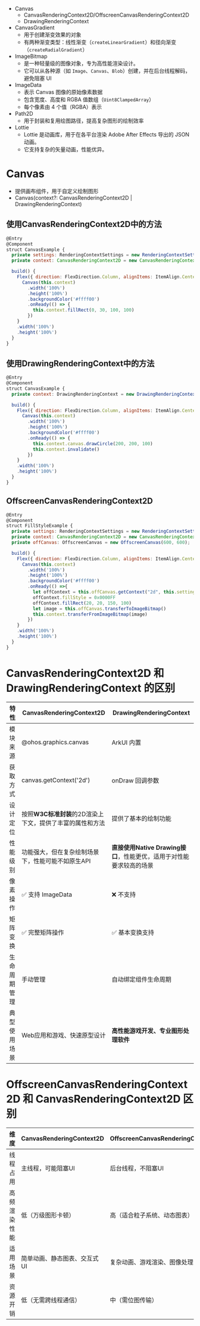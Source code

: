 - Canvas
	- CanvasRenderingContext2D/OffscreenCanvasRenderingContext2D
	- DrawingRenderingContext
- CanvasGradient
	- 用于创建渐变效果的对象
	- 有两种渐变类型：线性渐变（`createLinearGradient`）和径向渐变（`createRadialGradient`）
- ImageBitmap
	- 是一种轻量级的图像对象，专为高性能渲染设计。
	- 它可以从各种源（如 `Image`、`Canvas`、`Blob`）创建，并在后台线程解码，避免阻塞 UI
- ImageData
	- 表示 Canvas 图像的原始像素数据
	- 包含宽度、高度和 RGBA 值数组（`Uint8ClampedArray`）
	- 每个像素由 4 个值（RGBA）表示
- Path2D
	- 用于封装和复用绘图路径，提高复杂图形的绘制效率
- Lottie
	- Lottie 是动画库，用于在各平台渲染 Adobe After Effects 导出的 JSON 动画。
	- 它支持复杂的矢量动画，性能优异。

# Canvas
- 提供画布组件，用于自定义绘制图形
- Canvas(context?: CanvasRenderingContext2D | DrawingRenderingContext)

## 使用CanvasRenderingContext2D中的方法
```javascript
@Entry
@Component
struct CanvasExample {
  private settings: RenderingContextSettings = new RenderingContextSettings(true);
  private context: CanvasRenderingContext2D = new CanvasRenderingContext2D(this.settings);

  build() {
    Flex({ direction: FlexDirection.Column, alignItems: ItemAlign.Center, justifyContent: FlexAlign.Center }) {
      Canvas(this.context)
        .width('100%')
        .height('100%')
        .backgroundColor('#ffff00')
        .onReady(() => {
          this.context.fillRect(0, 30, 100, 100)
        })
    }
    .width('100%')
    .height('100%')
  }
}
```

## 使用DrawingRenderingContext中的方法
```javascript
@Entry
@Component
struct CanvasExample {
  private context: DrawingRenderingContext = new DrawingRenderingContext();

  build() {
    Flex({ direction: FlexDirection.Column, alignItems: ItemAlign.Center, justifyContent: FlexAlign.Center }) {
      Canvas(this.context)
        .width('100%')
        .height('100%')
        .backgroundColor('#ffff00')
        .onReady(() => {
          this.context.canvas.drawCircle(200, 200, 100)
          this.context.invalidate()
        })
    }
    .width('100%')
    .height('100%')
  }
}
```
## OffscreenCanvasRenderingContext2D
```javascript
@Entry
@Component
struct FillStyleExample {
  private settings: RenderingContextSettings = new RenderingContextSettings(true);
  private context: CanvasRenderingContext2D = new CanvasRenderingContext2D(this.settings);
  private offCanvas: OffscreenCanvas = new OffscreenCanvas(600, 600);

  build() {
    Flex({ direction: FlexDirection.Column, alignItems: ItemAlign.Center, justifyContent: FlexAlign.Center }) {
      Canvas(this.context)
        .width('100%')
        .height('100%')
        .backgroundColor('#ffff00')
        .onReady(() =>{
          let offContext = this.offCanvas.getContext("2d", this.settings)
          offContext.fillStyle = 0x0000FF
          offContext.fillRect(20, 20, 150, 100)
          let image = this.offCanvas.transferToImageBitmap()
          this.context.transferFromImageBitmap(image)
        })
    }
    .width('100%')
    .height('100%')
  }
}
```
# CanvasRenderingContext2D 和 DrawingRenderingContext 的区别
| 特性     | CanvasRenderingContext2D          | DrawingRenderingContext                     |
| ------ | --------------------------------- | ------------------------------------------- |
| 模块来源   | @ohos.graphics.canvas             | ArkUI 内置                                    |
| 获取方式   | canvas.getContext('2d')           | onDraw 回调参数                                 |
| 设计定位   | 按照**W3C标准封装**的2D渲染上下文，提供了丰富的属性和方法 | 提供了基本的绘制功能                                  |
| 性能级别   | 功能强大，但在复杂绘制场景下，性能可能不如原生API        | **直接使用Native Drawing接口**，性能更优，适用于对性能要求较高的场景 |
| 像素操作   | ✅ 支持 ImageData                    | ❌ 不支持                                       |
| 矩阵变换   | ✅ 完整矩阵操作                          | ✅ 基本变换支持                                    |
| 生命周期管理 | 手动管理                              | 自动绑定组件生命周期                                  |
| 典型使用场景 | Web应用和游戏、快速原型设计                   | **高性能游戏开发、专业图形处理软件**                        |

# OffscreenCanvasRenderingContext2D 和   CanvasRenderingContext2D 区别
| ​维度​​      | CanvasRenderingContext2D | OffscreenCanvasRenderingContext2D |
|------------|--------------------------|-----------------------------------|
| ​​线程占用​​   | 主线程，可能阻塞UI               | 后台线程，不阻塞UI                        |
| ​​高频渲染性能​​ | 低（万级图形卡顿）                | ​​高​​（适合粒子系统、动态图表）                |
| ​​适用场景​​   | 简单动画、静态图表、交互式UI          | 复杂动画、游戏渲染、图像处理                    |
| ​​资源开销​​   | 低（无需跨线程通信）               | 中（需位图传输）                          |

